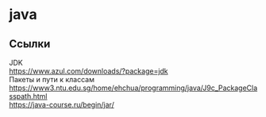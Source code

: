 # java

## Ссылки
JDK  
https://www.azul.com/downloads/?package=jdk  
Пакеты и пути к классам  
https://www3.ntu.edu.sg/home/ehchua/programming/java/J9c_PackageClasspath.html  
https://java-course.ru/begin/jar/  
